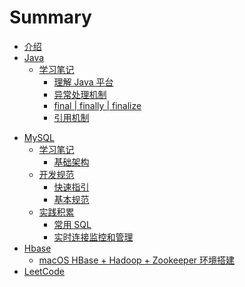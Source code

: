 # Summary

* [介绍](README.md)
* [Java]()
    * [学习笔记]()
        * [理解 Java 平台](markdown/java/java-core-36/01.md)
        * [异常处理机制](markdown/java/java-core-36/02.md)
        * [final | finally | finalize](markdown/java/java-core-36/03.md)
        * [引用机制](markdown/java/java-core-36/04.md)

- [MySQL]()
  - [学习笔记]()
      - [基础架构](markdown/mysql/draft/mysql-structure.md)
  - [开发规范]()
      - [快速指引](markdown/mysql/standard/guide.md)
      - [基本规范](markdown/mysql/standard/standard-v1.0.md)
  - [实践积累]()
      - [常用 SQL](markdown/mysql/practice/cheat-sheet.md)
      - [实时连接监控和管理](markdown/mysql/practice/process-manage.md)
- [Hbase]()
  - [macOS HBase + Hadoop + Zookeeper 环境搭建](markdown/hbase/env.md)
- [LeetCode]()

